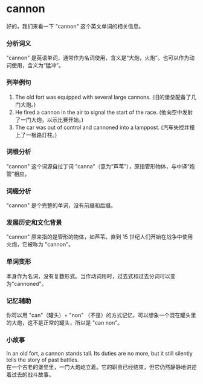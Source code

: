 # cannon

好的，我们来看一下 "cannon" 这个英文单词的相关信息。

  

### 分析词义

  

"cannon" 是英语单词，通常作为名词使用，含义是“大炮，火炮”。也可以作为动词使用，含义为“猛冲”。

  

### 列举例句

  

1.  The old fort was equipped with several large cannons. (旧的堡垒配备了几门大炮。)
2.  He fired a cannon in the air to signal the start of the race. (他向空中发射了一门大炮，以示比赛开始。)
3.  The car was out of control and cannoned into a lamppost. (汽车失控并撞上了一根路灯柱。)

  

### 词根分析

  

"cannon" 这个词源自拉丁词 "canna"（意为“芦苇”），原指管形物体，与中译“炮管”相应。

  

### 词缀分析

  

"cannon" 是个完整的单词，没有前缀和后缀。

  

### 发展历史和文化背景

  

"cannon" 原来指的是管形的物体，如芦苇。直到 15 世纪人们开始在战争中使用火炮，它被称为 "cannon"。

  

### 单词变形

  

本身作为名词，没有复数形式。当作动词用时，过去式和过去分词可以变为"cannoned"。

  

### 记忆辅助

  

你可以用 "can"（罐头）+ "non" （不是）的方式记忆，可以想象一个混在罐头里的大炮，这不是正常的罐头，所以是 "can non"。

  

### 小故事

  

In an old fort, a cannon stands tall. Its duties are no more, but it still silently tells the story of past battles.  
在一个古老的堡垒里，一门大炮屹立着。它的职责已经结束，但它仍然静静地讲述着过去的战斗故事。
